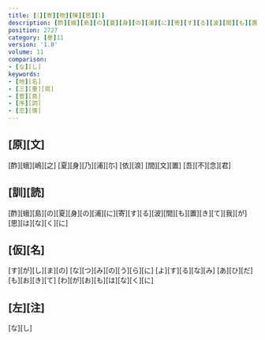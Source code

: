 ```yaml
---
title: [（][寄][物][陳][思][）]
description: [酢][蛾][島][の][夏][身][の][浦][に][寄][す][る][波][間][も][置][き][て][我][が][思][は][な][く][に]
position: 2727
category: [巻]11
version: '1.0'
volume: 11
comparison:
- [な][し]
keywords:
- [地][名]
- [三][重][県]
- [菅][島]
- [序][詞]
- [恋][情]
---
```


## [原][文]

[酢][蛾][嶋][之] [夏][身][乃][浦][尓] [依][浪] [間][文][置] [吾][不][念][君]

## [訓][読]

[酢][蛾][島][の][夏][身][の][浦][に][寄][す][る][波][間][も][置][き][て][我][が][思][は][な][く][に]

## [仮][名]

[す][が][し][ま][の] [な][つ][み][の][う][ら][に] [よ][す][る][な][み] [あ][ひ][だ][も][お][き][て] [わ][が][お][も][は][な][く][に]

## [左][注]

[な][し]
